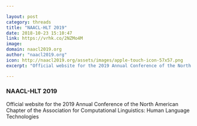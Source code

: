 ```yaml
---

layout: post
category: threads
title: "NAACL-HLT 2019"
date: 2018-10-23 15:10:47
link: https://vrhk.co/2NZMo4M
image: 
domain: naacl2019.org
author: "naacl2019.org"
icon: http://naacl2019.org/assets/images/apple-touch-icon-57x57.png
excerpt: "Official website for the 2019 Annual Conference of the North American Chapter of the Association for Computational Linguistics: Human Language Technologies"

---
```


### NAACL-HLT 2019

Official website for the 2019 Annual Conference of the North American Chapter of the Association for Computational Linguistics: Human Language Technologies